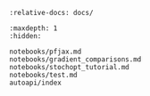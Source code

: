```{include} ../README.md
:relative-docs: docs/
```

```{toctree}
:maxdepth: 1
:hidden:

notebooks/pfjax.md
notebooks/gradient_comparisons.md
notebooks/stochopt_tutorial.md
notebooks/test.md
autoapi/index
```
